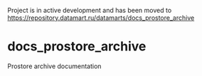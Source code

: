 Project is in active development and has been moved to https://repository.datamart.ru/datamarts/docs_prostore_archive

# docs_prostore_archive
Prostore archive documentation
